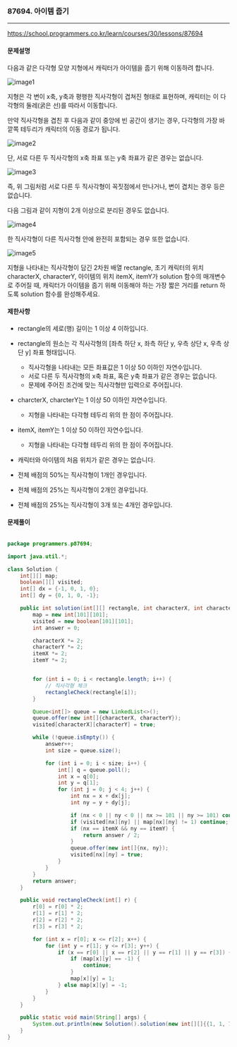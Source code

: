 ### 87694. 아이템 줍기

---

https://school.programmers.co.kr/learn/courses/30/lessons/87694

#### 문제설명

다음과 같은 다각형 모양 지형에서 캐릭터가 아이템을 줍기 위해 이동하려 합니다.

![image1](https://grepp-programmers.s3.ap-northeast-2.amazonaws.com/files/production/9b96b07f-72db-4b1c-bd7a-6a9c9b8d0dc6/rect_1.png)

지형은 각 변이 x축, y축과 평행한 직사각형이 겹쳐진 형태로 표현하며, 캐릭터는 이 다각형의 둘레(굵은 선)를 따라서 이동합니다.

만약 직사각형을 겹친 후 다음과 같이 중앙에 빈 공간이 생기는 경우, 다각형의 가장 바깥쪽 테두리가 캐릭터의 이동 경로가 됩니다.

![image2](https://grepp-programmers.s3.ap-northeast-2.amazonaws.com/files/production/38b0739b-8dd8-40d8-ac44-c71678d28d07/rect_2.png)

단, 서로 다른 두 직사각형의 x축 좌표 또는 y축 좌표가 같은 경우는 없습니다.

![image3](https://grepp-programmers.s3.ap-northeast-2.amazonaws.com/files/production/ec976181-987e-494e-bb2d-0615ce16252f/rect_4.png)

즉, 위 그림처럼 서로 다른 두 직사각형이 꼭짓점에서 만나거나, 변이 겹치는 경우 등은 없습니다.

다음 그림과 같이 지형이 2개 이상으로 분리된 경우도 없습니다.

![image4](https://grepp-programmers.s3.ap-northeast-2.amazonaws.com/files/production/7eda8d92-ebe0-4b5f-bd15-0c9dc7af3a3e/rect_3.png)

한 직사각형이 다른 직사각형 안에 완전히 포함되는 경우 또한 없습니다.

![image5](https://grepp-programmers.s3.ap-northeast-2.amazonaws.com/files/production/1e178b0d-6580-4981-aae3-dd82a1b95362/rect_7.png)

지형을 나타내는 직사각형이 담긴 2차원 배열 rectangle, 초기 캐릭터의 위치 characterX, characterY, 아이템의 위치 itemX, itemY가 solution 함수의 매개변수로 주어질 때,
캐릭터가 아이템을 줍기 위해 이동해야 하는 가장 짧은 거리를 return 하도록 solution 함수를 완성해주세요.

#### 제한사항

- rectangle의 세로(행) 길이는 1 이상 4 이하입니다.
- rectangle의 원소는 각 직사각형의 [좌측 하단 x, 좌측 하단 y, 우측 상단 x, 우측 상단 y] 좌표 형태입니다.
    - 직사각형을 나타내는 모든 좌표값은 1 이상 50 이하인 자연수입니다.
    - 서로 다른 두 직사각형의 x축 좌표, 혹은 y축 좌표가 같은 경우는 없습니다.
    - 문제에 주어진 조건에 맞는 직사각형만 입력으로 주어집니다.
- charcterX, charcterY는 1 이상 50 이하인 자연수입니다.
    - 지형을 나타내는 다각형 테두리 위의 한 점이 주어집니다.
- itemX, itemY는 1 이상 50 이하인 자연수입니다.
    - 지형을 나타내는 다각형 테두리 위의 한 점이 주어집니다.
- 캐릭터와 아이템의 처음 위치가 같은 경우는 없습니다.

- 전체 배점의 50%는 직사각형이 1개인 경우입니다.
- 전체 배점의 25%는 직사각형이 2개인 경우입니다.
- 전체 배점의 25%는 직사각형이 3개 또는 4개인 경우입니다.

#### 문제풀이

```java

package programmers.p87694;

import java.util.*;

class Solution {
    int[][] map;
    boolean[][] visited;
    int[] dx = {-1, 0, 1, 0};
    int[] dy = {0, 1, 0, -1};

    public int solution(int[][] rectangle, int characterX, int characterY, int itemX, int itemY) {
        map = new int[101][101];
        visited = new boolean[101][101];
        int answer = 0;

        characterX *= 2;
        characterY *= 2;
        itemX *= 2;
        itemY *= 2;


        for (int i = 0; i < rectangle.length; i++) {
            // 직사각형 체크
            rectangleCheck(rectangle[i]);
        }

        Queue<int[]> queue = new LinkedList<>();
        queue.offer(new int[]{characterX, characterY});
        visited[characterX][characterY] = true;

        while (!queue.isEmpty()) {
            answer++;
            int size = queue.size();

            for (int i = 0; i < size; i++) {
                int[] q = queue.poll();
                int x = q[0];
                int y = q[1];
                for (int j = 0; j < 4; j++) {
                    int nx = x + dx[j];
                    int ny = y + dy[j];

                    if (nx < 0 || ny < 0 || nx >= 101 || ny >= 101) continue;
                    if (visited[nx][ny] || map[nx][ny] != 1) continue;
                    if (nx == itemX && ny == itemY) {
                        return answer / 2;
                    }
                    queue.offer(new int[]{nx, ny});
                    visited[nx][ny] = true;
                }
            }
        }
        return answer;
    }

    public void rectangleCheck(int[] r) {
        r[0] = r[0] * 2;
        r[1] = r[1] * 2;
        r[2] = r[2] * 2;
        r[3] = r[3] * 2;

        for (int x = r[0]; x <= r[2]; x++) {
            for (int y = r[1]; y <= r[3]; y++) {
                if (x == r[0] || x == r[2] || y == r[1] || y == r[3]) {
                    if (map[x][y] == -1) {
                        continue;
                    }
                    map[x][y] = 1;
                } else map[x][y] = -1;
            }
        }
    }

    public static void main(String[] args) {
        System.out.println(new Solution().solution(new int[][]{{1, 1, 7, 4}, {3, 2, 5, 5}, {4, 3, 6, 9}, {2, 6, 8, 8}}, 1, 3, 7, 8)); // 17
    }
}


```
